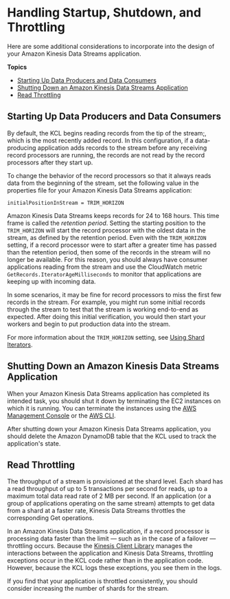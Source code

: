 # Handling Startup, Shutdown, and Throttling<a name="kinesis-record-processor-additional-considerations"></a>

Here are some additional considerations to incorporate into the design of your Amazon Kinesis Data Streams application\.

**Topics**
+ [Starting Up Data Producers and Data Consumers](#kinesis-record-processor-producer-consumer-coordination)
+ [Shutting Down an Amazon Kinesis Data Streams Application](#developing-consumers-with-kcl-shutdown)
+ [Read Throttling](#kinesis-record-processor-read-throttling)

## Starting Up Data Producers and Data Consumers<a name="kinesis-record-processor-producer-consumer-coordination"></a>

By default, the KCL begins reading records from the tip of the stream;, which is the most recently added record\. In this configuration, if a data\-producing application adds records to the stream before any receiving record processors are running, the records are not read by the record processors after they start up\. 

To change the behavior of the record processors so that it always reads data from the beginning of the stream, set the following value in the properties file for your Amazon Kinesis Data Streams application: 

```
initialPositionInStream = TRIM_HORIZON
```

Amazon Kinesis Data Streams keeps records for 24 to 168 hours\. This time frame is called the *retention period*\. Setting the starting position to the `TRIM_HORIZON` will start the record processor with the oldest data in the stream, as defined by the retention period\. Even with the `TRIM_HORIZON` setting, if a record processor were to start after a greater time has passed than the retention period, then some of the records in the stream will no longer be available\. For this reason, you should always have consumer applications reading from the stream and use the CloudWatch metric `GetRecords.IteratorAgeMilliseconds` to monitor that applications are keeping up with incoming data\.

In some scenarios, it may be fine for record processors to miss the first few records in the stream\. For example, you might run some initial records through the stream to test that the stream is working end\-to\-end as expected\. After doing this initial verification, you would then start your workers and begin to put production data into the stream\. 

For more information about the `TRIM_HORIZON` setting, see [Using Shard Iterators](developing-consumers-with-sdk.md#kinesis-using-sdk-java-get-data-shard-iterators)\.

## Shutting Down an Amazon Kinesis Data Streams Application<a name="developing-consumers-with-kcl-shutdown"></a>

When your Amazon Kinesis Data Streams application has completed its intended task, you should shut it down by terminating the EC2 instances on which it is running\. You can terminate the instances using the [AWS Management Console](https://console.aws.amazon.com//ec2/home) or the [AWS CLI](https://docs.aws.amazon.com/cli/latest/reference/ec2/index.html)\. 

 After shutting down your Amazon Kinesis Data Streams application, you should delete the Amazon DynamoDB table that the KCL used to track the application's state\. 

## Read Throttling<a name="kinesis-record-processor-read-throttling"></a>

The throughput of a stream is provisioned at the shard level\. Each shard has a read throughput of up to 5 transactions per second for reads, up to a maximum total data read rate of 2 MB per second\. If an application \(or a group of applications operating on the same stream\) attempts to get data from a shard at a faster rate, Kinesis Data Streams throttles the corresponding Get operations\. 

In an Amazon Kinesis Data Streams application, if a record processor is processing data faster than the limit — such as in the case of a failover — throttling occurs\. Because the [Kinesis Client Library](developing-consumers-with-kcl.md#kinesis-record-processor-overview-kcl) manages the interactions between the application and Kinesis Data Streams, throttling exceptions occur in the KCL code rather than in the application code\. However, because the KCL logs these exceptions, you see them in the logs\.

If you find that your application is throttled consistently, you should consider increasing the number of shards for the stream\.